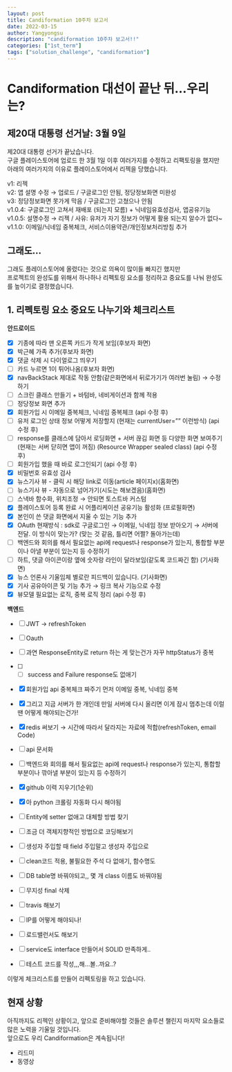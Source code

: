 ```yaml
---
layout: post
title: Candiformation 10주차 보고서
date: 2022-03-15
author: Yangyongsu
description: "candiformation 10주차 보고서!!"
categories: ["1st_term"]
tags: ["solution_challenge", "candiformation"]
---
```


# Candiformation 대선이 끝난 뒤...우리는?

## 제20대 대통령 선거날: 3월 9일
제20대 대통령 선거가 끝났습니다.  
구글 플레이스토어에 업로드 한 3월 1일 이후 여러가지를 수정하고 리팩토링을 했지만   
아래의 여러가지의 이유로 플레이스토어에서 리젝을 당했습니다. 

v1: 리젝  
v2: 앱 설명 수정 → 업로드 / 구글로그인 안됨, 정당정보화면 미완성  
v3: 정당정보화면 못가게 막음 / 구글로그인 고쳤으나 안됨  
v1.0.4: 구글로그인 고쳐서 재배포 (되는지 모름) + 닉네임유효성검사, 앱공유기능  
v1.0.5: 설명수정 → 리젝 / 사유: 유저가 자기 정보가 어떻게 활용 되는지 알수가 없다~  
v1.1.0: 이메일/닉네임 중복체크, 서비스이용약관/개인정보처리방침 추가  

## 그래도…

그래도 플레이스토어에 올렸다는 것으로 의욕이 많이들 빠지긴 했지만   
프로젝트의 완성도를 위해서 하나하나 리펙토링 요소를 정리하고 중요도를 나눠 완성도를 높이기로 결정했습니다.   

## 1. 리펙토링 요소 중요도 나누기와 체크리스트


**안드로이드**

* [x] 기종에 따라 맨 오른쪽 카드가 작게 보임(후보자 화면)
* [x] 박근혜 가족 추가(후보자 화면)
* [x] 댓글 삭제 시 다이얼로그 띄우기
* [ ] 카드 누르면 1이 튀어나옴(후보자 화면)
* [x] navBackStack 제대로 작동 안함(같은화면에서 뒤로가기가 여러번 눌림) → 수정하기
* [ ] 스크린 클래스 만들기 + 바텀바, 네비게이션과 함께 적용
* [ ] 정당정보 화면 추가
* [x] 회원가입 시 이메일 중복체크, 닉네임 중복체크 (api 수정 후)
* [ ] 유저 로그인 상태 정보 어떻게 저장할지 (현재는 currentUser=”” 이런방식) (api 수정 후)
* [ ] response를 클래스에 담아서 로딩화면 + 서버 끊김 화면 등 다양한 화면 보여주기 (현재는 서버 닫히면 앱이 꺼짐) (Resource Wrapper sealed class) (api 수정 후)
* [ ] 회원가입 했을 때 바로 로그인되기 (api 수정 후)
* [x] 비밀번호 유효성 검사
* [x] 뉴스기사 뷰 - 클릭 시 해당 link로 이동(article 페이지x)(홈화면)
* [ ] 뉴스기사 뷰 - 자동으로 넘어가기(시도는 해보겠음)(홈화면)
* [ ] 스낵바 함수화, 위치조정 → 안되면 토스트바 커스텀
* [x] 플레이스토어 등록 완료 시 어플리케이션 공유기능 활성화 (프로필화면)
* [x] 본인이 쓴 댓글 화면에서 지울 수 있는 기능 추가
* [x] OAuth 현재방식 : sdk로 구글로그인 → 이메일, 닉네임 정보 받아오기 → 서버에 전달. 이 방식이 맞는가? (맞는 것 같음, 틀리면 어쩔? 돌아가는데)
* [ ] 백엔드와 회의를 해서 필요없는 api에 request나 response가 있는지, 통합할 부분이나 아낼 부분이 있는지 등 수정하기
* [ ] 하트, 댓글 아이콘이랑 옆에 숫자랑 라인이 달라보임(같도록 코드짜긴 함) (기사화면)
* [x] 뉴스 언론사 기울임체 별로란 피드백이 있습니다. (기사화면)
* [x] 기사 공유아이콘 및 기능 추가    → 링크 복사 기능으로 수정
* [x] 뷰모델 필요없는 로직, 중복 로직 정리 (api 수정 후)

**백엔드**

* [ ] JWT → refreshToken
* [ ] Oauth
* [ ] 과연 ResponseEntity로 return 하는 게 맞는건가 자꾸 httpStatus가 중복
* [ ]  * [ ] success and Failure response도 없애기
* [x] 회원가입 api 중복체크 짜주기 먼저 이메일 중복, 닉네임 중복
* [x] 그리고 지금 서버가 한 개인데 만일 서버에 다시 올리면 이게 잠시 멈추는데 이럴땐 어떻게 해야되는건가!
* [x] redis 써보기 → 시간에 따라서 달라지는 자료에 적합(refreshToken, email Code)
* [ ] api 문서화
* [ ] 백엔드와 회의를 해서 필요없는 api에 request나 response가 있는지, 통합할 부분이나 깎아낼 부분이 있는지 등 수정하기
* [x] github 이력 지우기(1순위)
* [x] 아 python 크롤링 자동화 다시 해야됨
* [ ] Entity에 setter 없애고 대체할 방법 찾기
* [ ] 조금 더 객체지향적인 방법으로 코딩해보기
* [ ] 생성자 주입할 때 field 주입말고 생성자 주입으로
* [ ] clean코드 적용, 불필요한 주석 다 없애기, 함수명도
* [ ] DB table명 바꿔야되고,, 몇 개 class 이름도 바꿔야됨
* [ ] 무지성 final 삭제
* [ ] travis 해보기
* [ ] IP를 어떻게 해야되나!
* [ ] 로드밸런서도 해보기
* [ ] service도 interface 만들어서 SOLID 만족하게..
* [ ] 테스트 코드를 작성,,,해...볼..까요..?


이렇게 체크리스트를 만들어 리펙토링을 하고 있습니다.  

## 현재 상황

아직까지도 리젝인 상황이고, 앞으로 준비해야할 것들은 솔루션 챌린지 마지막 요소들로 많은 노력을 기울일 것입니다.  
앞으로도 우리 Candiformation은 계속됩니다!

* 리드미 
* 동영상
